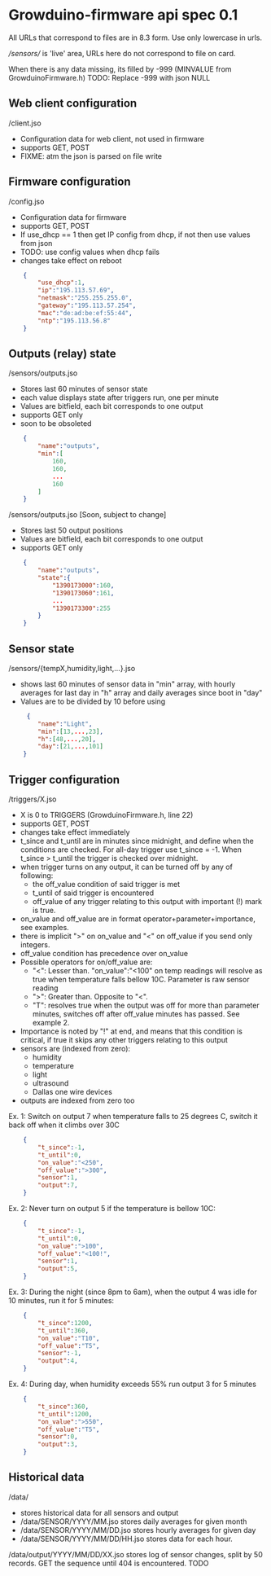 Growduino-firmware api spec 0.1
==================
All URLs that correspond to files are in 8.3 form. Use only lowercase in urls.

*/sensors/* is 'live' area, URLs here do not correspond to file on card. 

When there is any data missing, its filled by -999 (MINVALUE from GrowduinoFirmware.h) TODO: Replace -999 with json NULL

Web client configuration
------------------------
/client.jso
 - Configuration data for web client, not used in firmware
 - supports GET, POST
 - FIXME: atm the json is parsed on file write

Firmware configuration
----------------------
/config.jso
 - Configuration data for firmware
 - supports GET, POST
 - If use_dhcp == 1 then get IP config from dhcp, if not then use values from json
 - TODO: use config values when dhcp fails
 - changes take effect on reboot

```json
    {
        "use_dhcp":1,
        "ip":"195.113.57.69",
        "netmask":"255.255.255.0",
        "gateway":"195.113.57.254",
        "mac":"de:ad:be:ef:55:44",
        "ntp":"195.113.56.8"
    }
```

Outputs (relay) state
---------------------
/sensors/outputs.jso
 - Stores last 60 minutes of sensor state
 - each value displays state after triggers run, one per minute
 - Values are bitfield, each bit corresponds to one output
 - supports GET only
 - soon to be obsoleted

```json
    {
        "name":"outputs",
        "min":[
            160,
            160,
            ...
            160
        ]
    }
```

/sensors/outputs.jso [Soon, subject to change]
 - Stores last 50 output positions
 - Values are bitfield, each bit corresponds to one output
 - supports GET only

```json
    {
        "name":"outputs",
        "state":{
            "1390173000":160,
            "1390173060":161,
            ...
            "1390173300":255
        }
    }
```

Sensor state
------------
/sensors/{tempX,humidity,light,...}.jso
 - shows last 60 minutes of sensor data in "min" array, with hourly averages for last day in "h" array and daily averages since boot in "day"
 - Values are to be divided by 10 before using

```json
     {
        "name":"Light",
        "min":[13,...,23],
        "h":[48,...,20],
        "day":[21,...,101]
    }
```

Trigger configuration
---------------------
/triggers/X.jso
 - X is 0 to TRIGGERS (GrowduinoFirmware.h, line 22)
 - supports GET, POST
 - changes take effect immediately
 - t_since and t_until are in minutes since midnight, and define when the conditions are checked. For all-day trigger use t_since = -1. When t_since > t_until the trigger is checked over midnight.
 - when trigger turns on any output, it can be turned off by any of following:
    - the off_value condition of said trigger is met
    - t_until of said trigger is encountered
    - off_value of any trigger relating to this output with important (!) mark is true.
 - on_value and off_value are in format operator+parameter+importance, see examples.
 - there is implicit ">" on on_value and "<" on off_value if you send only integers.
 - off_value condition has precedence over on_value
 - Possible operators for on/off_value are:
    - "<": Lesser than. "on_value":"<100" on temp readings will resolve as true when temperature falls bellow 10C. Parameter is raw sensor reading
    - ">": Greater than. Opposite to "<".
    - "T": resolves true when the output was off for more than parameter minutes, switches off after off_value minutes has passed. See example 2.
 - Importance is noted by "!" at end, and means that this condition is critical, if true it skips any other triggers relating to this output
 - sensors are (indexed from zero):
    - humidity
    - temperature
    - light
    - ultrasound
    - Dallas one wire devices
 - outputs are indexed from zero too

Ex. 1: Switch on output 7 when temperature falls to 25 degrees C, switch it back off when it climbs over 30C

```json
    {
        "t_since":-1,
        "t_until":0,
        "on_value":"<250",
        "off_value":">300",
        "sensor":1,
        "output":7,
    }
```

Ex. 2: Never turn on output 5 if the temperature is bellow 10C:

```json
    {
        "t_since":-1,
        "t_until":0,
        "on_value":">100",
        "off_value":"<100!",
        "sensor":1,
        "output":5,
    }
```

Ex. 3: During the night (since 8pm to 6am), when the output 4 was idle for 10 minutes, run it for 5 minutes:

```json
    {
        "t_since":1200,
        "t_until":360,
        "on_value":"T10",
        "off_value":"T5",
        "sensor":-1,
        "output":4,
    }
```

Ex. 4: During day, when humidity exceeds 55% run output 3 for 5 minutes

```json
    {
        "t_since":360,
        "t_until":1200,
        "on_value":">550",
        "off_value":"T5",
        "sensor":0,
        "output":3,
    }
```

Historical data
-------------
/data/
 - stores historical data for all sensors and output
 - /data/SENSOR/YYYY/MM.jso stores daily averages for given month
 - /data/SENSOR/YYYY/MM/DD.jso stores hourly averages for given day
 - /data/SENSOR/YYYY/MM/DD/HH.jso stores data for each hour.

/data/output/YYYY/MM/DD/XX.jso stores log of sensor changes, split by 50 records. GET the sequence until 404 is encountered. TODO
